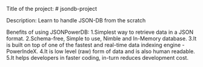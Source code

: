Title of the project: # jsondb-project

Description: Learn to handle JSON-DB from the scratch


Benefits of using JSONPowerDB:
1.Simplest way to retrieve data in a JSON format.
2.Schema-free, Simple to use, Nimble and In-Memory database.
3.It is built on top of one of the fastest and real-time data indexing engine - PowerIndeX.
4.It is low level (raw) form of data and is also human readable.
5.It helps developers in faster coding, in-turn reduces development cost.
